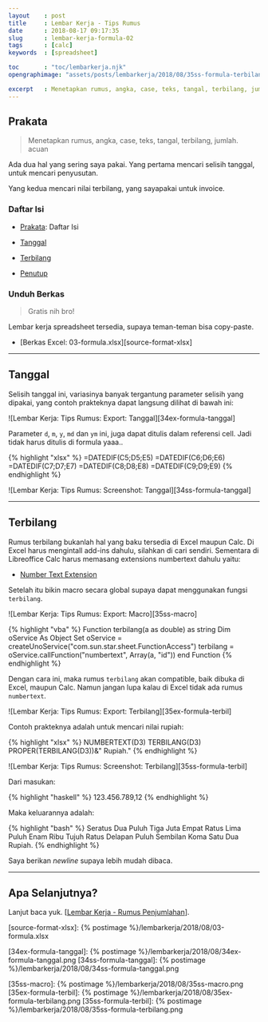 ```yaml
---
layout    : post
title     : Lembar Kerja - Tips Rumus
date      : 2018-08-17 09:17:35
slug      : lembar-kerja-formula-02
tags      : [calc]
keywords  : [spreadsheet]

toc       : "toc/lembarkerja.njk"
opengraphimage: "assets/posts/lembarkerja/2018/08/35ss-formula-terbilang.png"

excerpt   : Menetapkan rumus, angka, case, teks, tangal, terbilang, jumlah. acuan
---
```


<a name="prakata"></a>

## Prakata

> Menetapkan rumus, angka, case, teks, tangal, terbilang, jumlah. acuan

Ada dua hal yang sering saya pakai.
Yang pertama mencari selisih tanggal,
untuk mencari penyusutan.

Yang kedua mencari nilai terbilang,
yang sayapakai untuk invoice.

### Daftar Isi

* [Prakata](#prakata): Daftar Isi

* [Tanggal](#tanggal)

* [Terbilang](#terbilang)

* [Penutup](#penutup)

### Unduh Berkas

> Gratis nih bro!

Lembar kerja spreadsheet tersedia,
supaya teman-teman bisa copy-paste.

* [Berkas Excel: 03-formula.xlsx][source-format-xlsx]

-- -- --

<a name="tanggal"></a>

## Tanggal

Selisih tanggal ini, variasinya banyak tergantung parameter selisih yang dipakai, yang contoh prakteknya dapat langsung dilihat di bawah ini:

![Lembar Kerja: Tips Rumus: Export: Tanggal][34ex-formula-tanggal]

Parameter `d`, `m`, `y`, `md` dan `ym` ini,
juga dapat ditulis dalam referensi cell.
Jadi tidak harus ditulis di formula yaaa..

{% highlight "xlsx" %}
=DATEDIF(C5;D5;E5)
=DATEDIF(C6;D6;E6)
=DATEDIF(C7;D7;E7)
=DATEDIF(C8;D8;E8)
=DATEDIF(C9;D9;E9)
{% endhighlight %}

![Lembar Kerja: Tips Rumus: Screenshot: Tanggal][34ss-formula-tanggal]

-- -- --

<a name="terbilang"></a>

## Terbilang

Rumus terbilang bukanlah hal yang baku tersedia di Excel maupun Calc. 
Di Excel harus mengintall add-ins dahulu, silahkan di cari sendiri.
Sementara di Libreoffice Calc harus memasang extensions numbertext dahulu yaitu:

* [Number Text Extension][numbertext]

Setelah itu bikin macro secara global supaya dapat menggunakan fungsi `terbilang`.

![Lembar Kerja: Tips Rumus: Export: Macro][35ss-macro]

{% highlight "vba" %}
Function terbilang(a as double) as string
    Dim oService As Object
    Set oService = createUnoService("com.sun.star.sheet.FunctionAccess")
    terbilang = oService.callFunction("numbertext", Array(a, "id"))
end Function
{% endhighlight %}

Dengan cara ini, maka rumus `terbilang` akan compatible,
baik dibuka di Excel, maupun Calc.
Namun jangan lupa kalau di Excel tidak ada rumus `numbertext`.

![Lembar Kerja: Tips Rumus: Export: Terbilang][35ex-formula-terbil]

Contoh prakteknya adalah untuk mencari nilai rupiah:

{% highlight "xlsx" %}
NUMBERTEXT(D3)
TERBILANG(D3)
PROPER(TERBILANG(D3))&" Rupiah."
{% endhighlight %}

![Lembar Kerja: Tips Rumus: Screenshot: Terbilang][35ss-formula-terbil]

Dari masukan:

{% highlight "haskell" %}
123.456.789,12
{% endhighlight %}

Maka keluarannya adalah:

{% highlight "bash" %}
Seratus Dua Puluh Tiga Juta
Empat Ratus Lima Puluh Enam Ribu
Tujuh Ratus Delapan Puluh Sembilan
Koma Satu Dua Rupiah.
{% endhighlight %}

Saya berikan _newline_ supaya lebih mudah dibaca.


-- -- --

<a name="selanjutnya"></a>

## Apa Selanjutnya?

Lanjut baca yuk.
[[Lembar Kerja - Rumus Penjumlahan][local-whats-next]].

[//]: <> ( -- -- -- links below -- -- -- )

[local-whats-next]:     /lembarkerja/2018/08/19/lembar-kerja-formula-03.html

[numbertext]:           https://extensions.libreoffice.org/en/extensions/show/numbertext-1

[source-format-xlsx]:   {% postimage %}/lembarkerja/2018/08/03-formula.xlsx

[34ex-formula-tanggal]: {% postimage %}/lembarkerja/2018/08/34ex-formula-tanggal.png
[34ss-formula-tanggal]: {% postimage %}/lembarkerja/2018/08/34ss-formula-tanggal.png

[35ss-macro]:           {% postimage %}/lembarkerja/2018/08/35ss-macro.png
[35ex-formula-terbil]:  {% postimage %}/lembarkerja/2018/08/35ex-formula-terbilang.png
[35ss-formula-terbil]:  {% postimage %}/lembarkerja/2018/08/35ss-formula-terbilang.png
